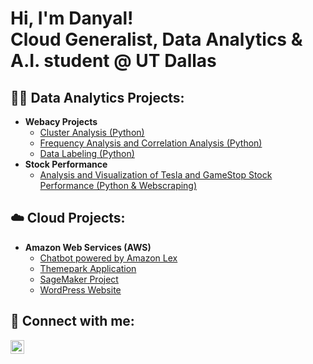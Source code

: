 <h1>Hi, I'm Danyal! <br>
Cloud Generalist, Data Analytics & A.I. student @ UT Dallas </h1>

<h2>👨‍💻 Data Analytics Projects:</h2>

- <b> Webacy Projects </b>
  - [Cluster Analysis (Python)](https://github.com/joshmadakor1/Algorithms-Practice)
  - [Frequency Analysis and Correlation Analysis (Python)](https://github.com/joshmadakor1/Algorithms-Practice)
  - [Data Labeling (Python)](https://github.com/joshmadakor1/Algorithms-Practice)
- <b>Stock Performance</b>
  - [Analysis and Visualization of Tesla and GameStop Stock Performance (Python & Webscraping)](https://github.com/joshmadakor1/4chan-Image-Analysis-Middleware-C964)

<h2>☁️ Cloud Projects:</h2>

  - <b> Amazon Web Services (AWS) </b>
    - [Chatbot powered by Amazon Lex](https://github.com/joshmadakor1/Algorithms-Practice)
    - [Themepark Application](https://github.com/joshmadakor1/Algorithms-Practice)
    - [SageMaker Project](https://github.com/joshmadakor1/Algorithms-Practice)
    - [WordPress Website](https://github.com/joshmadakor1/Algorithms-Practice)

<h2> 🤳 Connect with me:</h2>

[<img align="left" alt="JoshMadakor | LinkedIn" width="22px" src="https://cdn.jsdelivr.net/npm/simple-icons@v3/icons/linkedin.svg" />][linkedin]

[linkedin]: https://linkedin.com/in/joshmadakor

<!--
**joshmadakor1/joshmadakor1** is a ✨ _special_ ✨ repository because its `README.md` (this file) appears on your GitHub profile.
